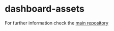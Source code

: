 # dashboard-assets

For further information check the [main repository](https://github.com/enhavo/enhavo)